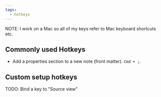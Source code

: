 ```yaml
---
tags:
  - hotkeys
---
```

NOTE: I work on a Mac so all of my keys refer to Mac keyboard shortcuts etc.
## Commonly used Hotkeys

* Add a properties section to a new note (front matter). `Cmd + ;`. 

## Custom setup hotkeys
TODO: Bind a key to "Source view"
